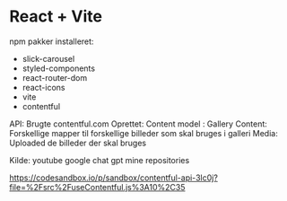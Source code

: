 # React + Vite

npm pakker installeret: 
- slick-carousel
- styled-components
- react-router-dom
- react-icons
- vite 
- contentful

API: 
Brugte contentful.com
Oprettet:
Content model : Gallery
Content: Forskellige mapper til forskellige billeder som skal bruges i galleri
Media: Uploaded de billeder der skal bruges



Kilde: 
youtube
google
chat gpt
mine repositories

https://codesandbox.io/p/sandbox/contentful-api-3lc0j?file=%2Fsrc%2FuseContentful.js%3A10%2C35

